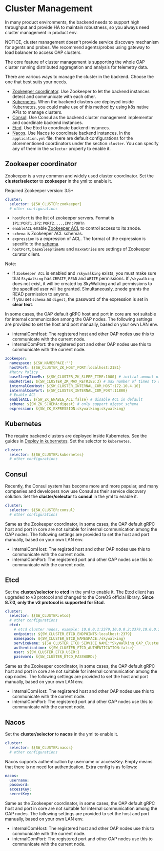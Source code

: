 # Cluster Management
In many product environments, the backend needs to support high throughput and provide HA to maintain robustness,
so you always need cluster management in product env.

NOTICE, cluster management doesn't provide service discovery mechanism for agents and probes. We recommend agents/probes using
gateway to load balancer to access OAP clusters.

The core feature of cluster management is supporting the whole OAP cluster running distributed aggregation and analysis for telemetry data.
 
There are various ways to manage the cluster in the backend. Choose the one that best suits your needs.

- [Zookeeper coordinator](#zookeeper-coordinator). Use Zookeeper to let the backend instances detect and communicate
with each other.
- [Kubernetes](#kubernetes). When the backend clusters are deployed inside Kubernetes, you could make use of this method
by using k8s native APIs to manage clusters.
- [Consul](#consul). Use Consul as the backend cluster management implementor and coordinate backend instances.
- [Etcd](#etcd). Use Etcd to coordinate backend instances.
- [Nacos](#nacos). Use Nacos to coordinate backend instances.
In the `application.yml` file, there are default configurations for the aforementioned coordinators under the section `cluster`.
You can specify any of them in the `selector` property to enable it.

## Zookeeper coordinator
Zookeeper is a very common and widely used cluster coordinator. Set the **cluster/selector** to **zookeeper** in the yml to enable it.

Required Zookeeper version: 3.5+

```yaml
cluster:
  selector: ${SW_CLUSTER:zookeeper}
  # other configurations
```

- `hostPort` is the list of zookeeper servers. Format is `IP1:PORT1,IP2:PORT2,...,IPn:PORTn`
- `enableACL` enable [Zookeeper ACL](https://zookeeper.apache.org/doc/r3.5.5/zookeeperProgrammers.html#sc_ZooKeeperAccessControl) to control access to its znode.
- `schema` is Zookeeper ACL schemas.
- `expression` is a expression of ACL. The format of the expression is specific to the [schema](https://zookeeper.apache.org/doc/r3.5.5/zookeeperProgrammers.html#sc_BuiltinACLSchemes). 
- `hostPort`, `baseSleepTimeMs` and `maxRetries` are settings of Zookeeper curator client.

Note: 
- If `Zookeeper ACL` is enabled and `/skywalking` exists, you must make sure that `SkyWalking` has `CREATE`, `READ` and `WRITE` permissions. If `/skywalking` does not exist, it will be created by SkyWalking and all permissions to the specified user will be granted. Simultaneously, znode grants the READ permission to anyone.
- If you set `schema` as `digest`, the password of the expression is set in **clear text**. 

In some cases, the OAP default gRPC host and port in core are not suitable for internal communication among the OAP nodes.
The following settings are provided to set the host and port manually, based on your own LAN env.
- internalComHost: The registered host and other OAP nodes use this to communicate with the current node.
- internalComPort: the registered port and other OAP nodes use this to communicate with the current node.

```yaml
zookeeper:
  namespace: ${SW_NAMESPACE:""}
  hostPort: ${SW_CLUSTER_ZK_HOST_PORT:localhost:2181}
  #Retry Policy
  baseSleepTimeMs: ${SW_CLUSTER_ZK_SLEEP_TIME:1000} # initial amount of time to wait between retries
  maxRetries: ${SW_CLUSTER_ZK_MAX_RETRIES:3} # max number of times to retry
  internalComHost: ${SW_CLUSTER_INTERNAL_COM_HOST:172.10.4.10}
  internalComPort: ${SW_CLUSTER_INTERNAL_COM_PORT:11800}
  # Enable ACL
  enableACL: ${SW_ZK_ENABLE_ACL:false} # disable ACL in default
  schema: ${SW_ZK_SCHEMA:digest} # only support digest schema
  expression: ${SW_ZK_EXPRESSION:skywalking:skywalking}
``` 


## Kubernetes
The require backend clusters are deployed inside Kubernetes. See the guides in [Deploy in kubernetes](backend-k8s.md).
Set the selector to `kubernetes`.

```yaml
cluster:
  selector: ${SW_CLUSTER:kubernetes}
  # other configurations
```

## Consul
Recently, the Consul system has become more and more popular, and many companies and developers now use Consul as 
their service discovery solution. Set the **cluster/selector** to **consul** in the yml to enable it.

```yaml
cluster:
  selector: ${SW_CLUSTER:consul}
  # other configurations
```

Same as the Zookeeper coordinator,
in some cases, the OAP default gRPC host and port in core are not suitable for internal communication among the OAP nodes.
The following settings are provided to set the host and port manually, based on your own LAN env.
- internalComHost: The registed host and other OAP nodes use this to communicate with the current node.
- internalComPort: The registered port and other OAP nodes use this to communicate with the current node.


## Etcd
Set the **cluster/selector** to **etcd** in the yml to enable it. The Etcd client has upgraded to v3 protocol and changed to the CoreOS official library. **Since 8.7.0, only the v3 protocol is supported for Etcd.** 

```yaml
cluster:
  selector: ${SW_CLUSTER:etcd}
  # other configurations
  etcd:
    # etcd cluster nodes, example: 10.0.0.1:2379,10.0.0.2:2379,10.0.0.3:2379
    endpoints: ${SW_CLUSTER_ETCD_ENDPOINTS:localhost:2379}
    namespace: ${SW_CLUSTER_ETCD_NAMESPACE:/skywalking}
    serviceName: ${SW_CLUSTER_ETCD_SERVICE_NAME:"SkyWalking_OAP_Cluster"}
    authentication: ${SW_CLUSTER_ETCD_AUTHENTICATION:false}
    user: ${SW_CLUSTER_ETCD_USER:}
    password: ${SW_CLUSTER_ETCD_PASSWORD:}
```

Same as the Zookeeper coordinator,
in some cases, the OAP default gRPC host and port in core are not suitable for internal communication among the oap nodes.
The following settings are provided to set the host and port manually, based on your own LAN env.
- internalComHost: The registered host and other OAP nodes use this to communicate with the current node.
- internalComPort: The registered port and other OAP nodes use this to communicate with the current node.

## Nacos
Set the **cluster/selector** to **nacos** in the yml to enable it.

```yaml
cluster:
  selector: ${SW_CLUSTER:nacos}
  # other configurations
```

Nacos supports authentication by username or accessKey. Empty means that there is no need for authentication. Extra config is as follows:
```yaml
nacos:
  username:
  password:
  accessKey:
  secretKey:
```

Same as the Zookeeper coordinator,
in some cases, the OAP default gRPC host and port in core are not suitable for internal communication among the OAP nodes.
The following settings are provided to set the host and port manually, based on your own LAN env.
- internalComHost: The registered host and other OAP nodes use this to communicate with the current node.
- internalComPort: The registered port and other OAP nodes use this to communicate with the current node.
